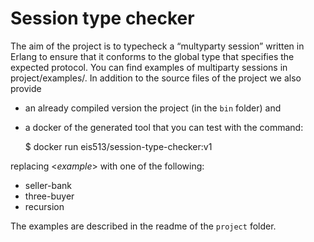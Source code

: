 # Session type checker

The aim of the project is to typecheck a “multyparty session” written in Erlang 
to ensure that it conforms to the global type that specifies the expected protocol.
You can find examples of multiparty sessions in project/examples/.
In addition to the source files of the project we also provide 
-  an already compiled version the project (in the `bin` folder) and
-  a docker of the generated tool that you can test with the command:

    $ docker run eis513/session-type-checker:v1 <example>

replacing <_example_> with one of the following:
- seller-bank
- three-buyer
- recursion

The examples are described in the readme of the `project` folder.
